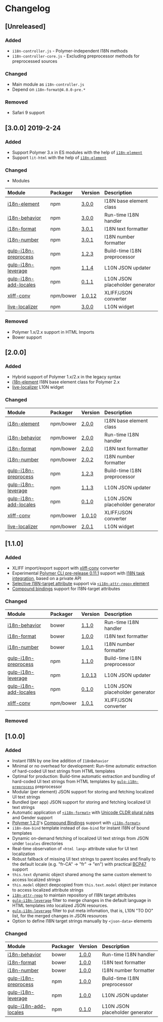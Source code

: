 # Changelog

## [Unreleased]
### Added
- `i18n-controller.js` - Polymer-independent I18N methods
- `i18n-controller-core.js` - Excluding preprocessor methods for preprocessed sources

### Changed
- Main module as `i18n-controller.js`
- Depend on `i18n-format@4.0.0-pre.*`

### Removed
- Safari 9 support

## [3.0.0] 2019-2-24
### Added
- Support Polymer 3.x in ES modules with the help of [`i18n-element`](https://www.npmjs.com/package/i18n-element)
- Support `lit-html` with the help of [`i18n-element`](https://www.npmjs.com/package/i18n-element)

### Changed
- Modules

| Module        | Packager | Version | Description |
|:--------------|:---------|:--------|:------------|
| [i18n-element](https://github.com/t2ym/i18n-element) | npm | [3.0.0](https://github.com/t2ym/i18n-element/releases/tag/3.0.0) | I18N base element class |
| [i18n-behavior](https://github.com/t2ym/i18n-behavior) | npm | [3.0.0](https://github.com/t2ym/i18n-behavior/releases/tag/3.0.0) | Run-time I18N handler |
| [i18n-format](https://github.com/t2ym/i18n-format) | npm | [3.0.1](https://github.com/t2ym/i18n-format/releases/tag/3.0.1) | I18N text formatter |
| [i18n-number](https://github.com/t2ym/i18n-number) | npm | [3.0.1](https://github.com/t2ym/i18n-number/releases/tag/3.0.1) | I18N number formatter |
| [gulp-i18n-preprocess](https://github.com/t2ym/gulp-i18n-preprocess) | npm | [1.2.3](https://github.com/t2ym/gulp-i18n-preprocess/releases/tag/1.2.3) | Build-time I18N preprocessor |
| [gulp-i18n-leverage](https://github.com/t2ym/gulp-i18n-leverage) | npm | [1.1.4](https://github.com/t2ym/gulp-i18n-leverage/releases/tag/1.1.4) | L10N JSON updater |
| [gulp-i18n-add-locales](https://github.com/t2ym/gulp-i18n-add-locales) | npm | [0.1.1](https://github.com/t2ym/gulp-i18n-add-locales/releases/tag/0.1.1) | L10N JSON placeholder generator |
| [xliff-conv](https://github.com/t2ym/xliff-conv) | npm/bower | [1.0.12](https://github.com/t2ym/xliff-conv/releases/tag/1.0.12) | XLIFF/JSON converter |
| [live-localizer](https://github.com/t2ym/live-localizer) | npm | [3.0.0](https://github.com/t2ym/live-localizer/releases/tag/3.0.0) | L10N widget |

### Removed
- Polymer 1.x/2.x support in HTML Imports
- Bower support

## [2.0.0]
### Added
- Hybrid support of Polymer 1.x/2.x in the legacy syntax
- [i18n-element](https://github.com/t2ym/i18n-element) I18N base element class for Polymer 2.x
- [live-localizer](https://github.com/t2ym/live-localizer) L10N widget

### Changed
| Module        | Packager | Version | Description |
|:--------------|:---------|:--------|:------------|
| [i18n-element](https://github.com/t2ym/i18n-element) | npm/bower | [2.0.0](https://github.com/t2ym/i18n-element/releases/tag/2.0.0) | I18N base element class |
| [i18n-behavior](https://github.com/t2ym/i18n-behavior) | npm/bower | [2.0.0](https://github.com/t2ym/i18n-behavior/releases/tag/2.0.0) | Run-time I18N handler |
| [i18n-format](https://github.com/t2ym/i18n-format) | npm/bower | [2.0.0](https://github.com/t2ym/i18n-format/releases/tag/2.0.0) | I18N text formatter |
| [i18n-number](https://github.com/t2ym/i18n-number) | npm/bower | [2.0.2](https://github.com/t2ym/i18n-number/releases/tag/2.0.2) | I18N number formatter |
| [gulp-i18n-preprocess](https://github.com/t2ym/gulp-i18n-preprocess) | npm | [1.2.3](https://github.com/t2ym/gulp-i18n-preprocess/releases/tag/1.2.3) | Build-time I18N preprocessor |
| [gulp-i18n-leverage](https://github.com/t2ym/gulp-i18n-leverage) | npm | [1.1.3](https://github.com/t2ym/gulp-i18n-leverage/releases/tag/1.1.3) | L10N JSON updater |
| [gulp-i18n-add-locales](https://github.com/t2ym/gulp-i18n-add-locales) | npm | [0.1.0](https://github.com/t2ym/gulp-i18n-add-locales/releases/tag/0.1.0) | L10N JSON placeholder generator |
| [xliff-conv](https://github.com/t2ym/xliff-conv) | npm/bower | [1.0.10](https://github.com/t2ym/xliff-conv/releases/tag/1.0.10) | XLIFF/JSON converter |
| [live-localizer](https://github.com/t2ym/live-localizer) | npm/bower | [2.0.1](https://github.com/t2ym/live-localizer/releases/tag/2.0.1) | L10N widget |

## [1.1.0]
### Added
- XLIFF import/export support with [xliff-conv](https://github.com/t2ym/xliff-conv) converter
- Experimental [Polymer CLI pre-release 0.11.1](https://www.polymer-project.org/1.0/docs/tools/polymer-cli) support with [I18N task integration](https://github.com/t2ym/gulp-i18n-preprocess#integrate-with-polymer-cli-project-templates-highly-experimental), based on a private API
- [Selective I18N-target attribute](https://github.com/t2ym/i18n-behavior/issues/42) support via [`<i18n-attr-repo>` element](https://github.com/t2ym/i18n-behavior/issues/40)
- [Compound bindings](https://github.com/t2ym/i18n-behavior/issues/46) support for I18N-target attributes

### Changed
| Module        | Packager | Version | Description |
|:--------------|:---------|:--------|:------------|
| [i18n-behavior](https://github.com/t2ym/i18n-behavior) | bower | [1.1.0](https://github.com/t2ym/i18n-behavior/releases/tag/1.1.0) | Run-time I18N handler |
| [i18n-format](https://github.com/t2ym/i18n-format) | bower | [1.0.0](https://github.com/t2ym/i18n-format/releases/tag/1.0.0) | I18N text formatter |
| [i18n-number](https://github.com/t2ym/i18n-number) | bower | [1.0.1](https://github.com/t2ym/i18n-number/releases/tag/1.0.1) | I18N number formatter |
| [gulp-i18n-preprocess](https://github.com/t2ym/gulp-i18n-preprocess) | npm | [1.1.0](https://github.com/t2ym/gulp-i18n-preprocess/releases/tag/1.1.0) | Build-time I18N preprocessor |
| [gulp-i18n-leverage](https://github.com/t2ym/gulp-i18n-leverage) | npm | [1.0.13](https://github.com/t2ym/gulp-i18n-leverage/releases/tag/1.0.13) | L10N JSON updater |
| [gulp-i18n-add-locales](https://github.com/t2ym/gulp-i18n-add-locales) | npm | [0.1.0](https://github.com/t2ym/gulp-i18n-add-locales/releases/tag/0.1.0) | L10N JSON placeholder generator |
| [xliff-conv](https://github.com/t2ym/xliff-conv) | npm/bower | [1.0.1](https://github.com/t2ym/xliff-conv/releases/tag/1.0.1) | XLIFF/JSON converter |

### Removed

## [1.0.0]
### Added
- Instant I18N by one line addition of `I18nBehavior`
- Minimal or no overhead for development: Run-time automatic extraction of hard-coded UI text strings from HTML templates
- Optimal for production: Build-time automatic extraction and bundling of hard-coded UI text strings from HTML templates by [`gulp-i18n-preprocess`](https://github.com/t2ym/gulp-i18n-preprocess) preprocessor
- Modular (per element) JSON support for storing and fetching localized UI text strings
- Bundled (per app) JSON support for storing and fetching localized UI text strings
- Automatic application of [`<i18n-format>`](https://github.com/t2ym/i18n-format) with [Unicode CLDR plural rules](http://cldr.unicode.org/index/cldr-spec/plural-rules) and Gender support
- [Polymer 1.2.0](https://www.polymer-project.org/1.0/docs/release-notes.html#release-120httpsgithubcompolymerpolymertreev120-2015-10-22)'s [Compound Bindings](https://www.polymer-project.org/1.0/docs/devguide/data-binding.html#compound-bindings) support with [`<i18n-format>`](https://github.com/t2ym/i18n-format)
- `i18n-dom-bind` template instead of `dom-bind` for instant I18N of bound templates
- Dynamic on-demand fetching of localized UI text strings from JSON under `locales` directories
- Real-time observation of `<html lang>` attribute value for UI text localization
- Robust fallback of missing UI text strings to parent locales and finally to the default locale (e.g. "fr-CA" -> "fr" -> "en") with practical [BCP47](https://tools.ietf.org/html/bcp47) support
- `this.text` dynamic object shared among the same custom element to access localized strings
- `this.model` object deepcopied from `this.text.model` object per instance to access localized attribute strings
- [`i18n-attr-repo`](https://t2ym.github.io/i18n-behavior/components/i18n-behavior/#i18n-attr-repo) to maintain repository of I18N target attributes
- [`gulp-i18n-leverage`](https://github.com/t2ym/gulp-i18n-leverage) filter to merge changes in the default language in HTML templates into localized JSON resources.
- [`gulp-i18n-leverage`](https://github.com/t2ym/gulp-i18n-leverage) filter to put meta infomation, that is, L10N "TO DO" list, for the merged changes in JSON resources
- Option to define I18N target strings manually by `<json-data>` elements

### Changed
| Module        | Packager | Version | Description |
|:--------------|:---------|:--------|:------------|
| [i18n-behavior](https://github.com/t2ym/i18n-behavior) | bower | [1.0.0](https://github.com/t2ym/i18n-behavior/releases/tag/1.0.0) | Run-time I18N handler |
| [i18n-format](https://github.com/t2ym/i18n-format) | bower | [1.0.0](https://github.com/t2ym/i18n-format/releases/tag/1.0.0) | I18N text formatter |
| [i18n-number](https://github.com/t2ym/i18n-number) | bower | [1.0.0](https://github.com/t2ym/i18n-number/releases/tag/1.0.0) | I18N number formatter |
| [gulp-i18n-preprocess](https://github.com/t2ym/gulp-i18n-preprocess) | npm | [1.0.0](https://github.com/t2ym/gulp-i18n-preprocess/releases/tag/1.0.0) | Build-time I18N preprocessor |
| [gulp-i18n-leverage](https://github.com/t2ym/gulp-i18n-leverage) | npm | [1.0.0](https://github.com/t2ym/gulp-i18n-leverage/releases/tag/1.0.0) | L10N JSON updater |
| [gulp-i18n-add-locales](https://github.com/t2ym/gulp-i18n-add-locales) | npm | [0.1.0](https://github.com/t2ym/gulp-i18n-add-locales/releases/tag/0.1.0) | L10N JSON placeholder generator |
